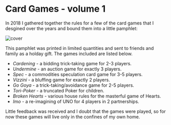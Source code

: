 # Card Games - volume 1

In 2018 I gathered together the rules for a few of the card games that I desgined over the years and bound them into a little pamphlet:

![cover](images/card-games-v1-cover.jpg)

This pamphlet was printed in limited quantities and sent to friends and family as a holday gift. The games included are listed below.

* *Cardening* - a bidding trick-taking game for 2-3 players.
* *Undermine* - an auction game for exactly 3 players.
* *Spec* - a commodities speculation card game for 3-5 players.
* *Vizzini* - a bluffing game for exactly 2 players.
* *Go Goya* - a trick-taking/avoidance game for 2-5 players.
* *Tori-Poker* - a truncated Poker for children.
* *Broken Hearts* - various house rules for the masterful game of Hearts.
* *Imo* - a re-imagining of UNO for 4 players in 2 partnerships.

Little feedback was received and I doubt that the games were played, so for now these games will live only in the confines of my own home.
